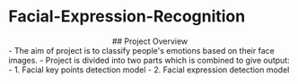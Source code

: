 # Facial-Expression-Recognition

<center>## Project Overview</center>
  - The aim of project is to classify people's emotions based on their face images.
  - Project is divided into two parts which is combined to give output:
  - 1. Facial key points detection model
  - 2. Facial expression detection model
  
